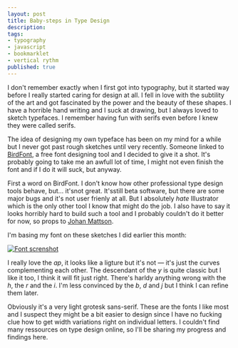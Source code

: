 ```yaml
---
layout: post
title: Baby-steps in Type Design
description: 
tags: 
- typography
- javascript
- bookmarklet
- vertical rythm
published: true
---
```

I don't remember exactly when I first got into typography, but it started way before I really started caring for design at all. I fell in love with the subtility of the art and got fascinated by the power and the beauty of these shapes. I have a horrible hand writing and I suck at drawing, but I always loved to sketch typefaces. I remember having fun with serifs even before I knew they were called serifs.

The idea of designing my own typeface has been on my mind for a while but I never got past rough sketches until very recently. Someone linked to [BirdFont](ommunication-interne.net/), a free font designing tool and I decided to give it a shot. It's probably going to take me an awfull lot of time, I might not even finish the font and if I do it will suck, but anyway.
 
First a word on BirdFont. I don't know how other professional type design tools behave, but… it'snot great. It'sstill beta software, but there are some major bugs and it's not user frienly at all. But I absolutely *hate* Illustrator which is the only other tool I know that might do the job. I also have to say it looks horribly hard to build such a tool and I probably couldn't do it better for now, so props to [Johan Mattson](https://twitter.com/Birdfont).

I'm basing my font on these sketches I did earlier this month:

[![Font screnshot](https://pbs.twimg.com/media/BRopJknCAAESEvt.jpg)](https://pbs.twimg.com/media/BRopJknCAAESEvt.jpg)

I really love the *ap*, it looks like a ligture but it's not — it's just the curves complementing each other. The descendant of the *y* is quite classic but I like it too, I think it will fit just right. There's harldy anything wrong with the *h*, the *r* and the *i*. I'm less convinced by the *b*, *d* and *j* but I think I can refine them later.

Obviously it's a very light grotesk sans-serif. These are the fonts I like most and I suspect they might be a bit easier to design since I have no fucking clue how to get width variations right on individual letters. I couldn't find many ressources on type design online, so I'll be sharing my progress and findings here.